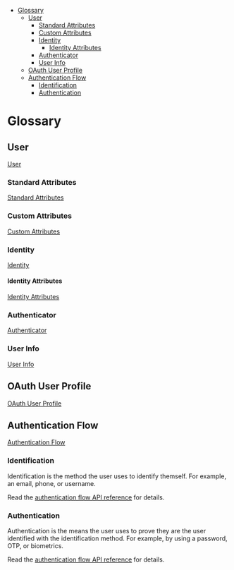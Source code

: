 * [Glossary](#glossary)
  * [User](#user)
    + [Standard Attributes](#standard-attributes)
    + [Custom Attributes](#custom-attributes)
    + [Identity](#identity)
      + [Identity Attributes](#identity-attributes)
    + [Authenticator](#authenticator)
    + [User Info](#user-info)
  * [OAuth User Profile](#oauth-user-profile)
  * [Authentication Flow](#authentication-flow)
    + [Identification](#identification)
    + [Authentication](#authentication)

# Glossary

## User

[User](./user-model.md#user)

### Standard Attributes

[Standard Attributes](./user-profile/design.md#standard-attributes)

### Custom Attributes

[Custom Attributes](./user-profile/design.md#custom-attributes)

### Identity

[Identity](./user-model.md#identity)

#### Identity Attributes

[Identity Attributes](./account-linking.md#identity-attributes)

### Authenticator

[Authenticator](./user-model.md#authenticator)

### User Info

[User Info](./user-profile/design.md#user-info-endpoint)

## OAuth User Profile

[OAuth User Profile](./sso-providers.md#oauth-user-profile)

## Authentication Flow

[Authentication Flow](./authentication-flow.md#authentication-flow)

### Identification

Identification is the method the user uses to identify themself. For example, an email, phone, or username.

Read the [authentication flow API reference](./authentication-flow-api-reference.md) for details.

### Authentication

Authentication is the means the user uses to prove they are the user identified with the identification method. For example, by using a password, OTP, or biometrics.

Read the [authentication flow API reference](./authentication-flow-api-reference.md) for details.
